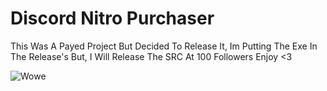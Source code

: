 # Discord Nitro Purchaser
  This Was A Payed Project But Decided To Release It, Im Putting The Exe In The Release's But, I Will Release The SRC At 100 Followers Enjoy <3
  
  <img align="center" src="https://i.imgur.com/SRnNKm7.png" alt="Wowe" />

